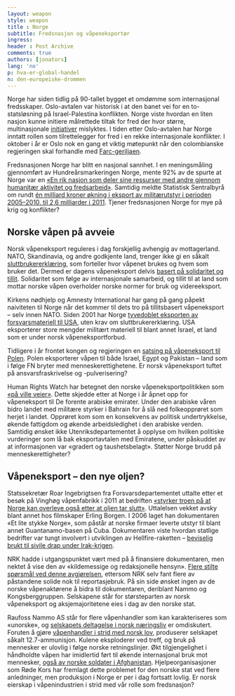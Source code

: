 ```yaml
---
layout: weapon
style: weapon
title : Norge
subtitle: Fredsnasjon og våpeneksportør
ingress: 
header : Post Archive
comments: true
authors: [jonators]
lang: 'no'
p: hva-er-global-handel
n: den-europeiske-drommen
---
```


Norge har siden tidlig på 90-tallet bygget et omdømme som internasjonal fredsskaper. Oslo-avtalen var historisk i at den banet vei for en to-statsløsning på Israel-Palestina konflikten. Norge viste hvordan en liten nasjon kunne initiere målrettede tiltak for fred der hvor større, multinasjonale [initiativer](http://www.sv.uio.no/mutr/publikasjoner/rapp2003/rapport64/index-3_2.html) mislyktes. I tiden etter Oslo-avtalen har Norge inntatt rollen som tilrettelegger for fred i en rekke internasjonale konflikter. I oktober i år er Oslo nok en gang et viktig møtepunkt når den colombianske regjeringen skal forhandle med [Farc-geriljaen](http://www.regjeringen.no/nb/dep/ud/pressesenter/pressemeldinger/2012/colombia_fredssamtaler_oslo.html?id=698363).

Fredsnasjonen Norge har blitt en nasjonal sannhet. I en meningsmåling gjennomført av Hundreårsmarkeringen Norge, mente 92% av de spurte at Norge var en [«En rik nasjon som deler sine ressurser med andre gjennom humanitær aktivitet og fredsarbeid»](http://bit.ly/QOO5Bi). Samtidig meldte Statistisk Sentralbyrå om rundt [én milliard kroner økning i eksport av militærutstyr i perioden 2005–2010, til 2,6 milliarder i 2011](http://www.ssb.no/magasinet/norge_verden/art-2012-02-01-01.html). Tjener fredsnasjonen Norge for mye på krig og konflikter?


## Norske våpen på avveie

Norsk våpeneksport reguleres i dag forskjellig avhengig av mottagerland. NATO, Skandinavia, og andre godkjente land, trenger ikke gi en såkalt [sluttbrukererklæring]( http://www.kirkensnodhjelp.no/PageFiles/1891/Norsk%20våpenproduksjon%20i%20utlandet_Kirkens%20Nødhjelp.pdf), som
forteller hvor våpenet brukes og hvem som bruker det. Dermed er dagens våpeneksport delvis [basert på solidaritet og tillit](http://www.regjeringen.no/nb/dep/ud/aktuelt/svar_stortinget/sporretime/2010/svar_sluttbruker.html?id=606745). Solidaritet som følge av internasjonale samarbeid, og tillit til at land som mottar norske våpen overholder norske normer for bruk og
videreeksport.

Kirkens nødhjelp og Amnesty International har gang på gang påpekt naiviteten til Norge når det kommer til dets tro på tillitsbasert våpeneksport – selv innen NATO. Siden 2001 har Norge [tyvedoblet eksporten av forsvarsmateriell til USA](http://www.nrk.no/nyheter/norge/1.6979351), uten krav om sluttbrukererklæring. USA eksporterer store mengder militært materiell til blant annet Israel, et land som er under norsk våpeneksportforbud.

Tidligere i år frontet kongen og regjeringen en [satsing på våpeneksport til Polen](http://www.nrk.no/nett-tv/indeks/305550/). Polen eksporterer våpen til både Israel, Egypt og Pakistan – land som i følge FN bryter med menneskerettighetene. Er norsk våpeneksport tuftet på ansvarsfraskrivelse og -pulverisering?

Human Rights Watch har betegnet den norske våpeneksportpolitikken som [«på ville veier»](http://www.aftenposten.no/nyheter/iriks/Jan-Egeland-Norsk-apning-for-ulovlig-vapeneksport-6846710.html). Dette skjedde etter at Norge i år åpnet opp for våpeneksport til De forente arabiske emirater. Under den arabiske våren bidro landet med militære styrker i Bahrain for å slå ned folkeopprøret som herjet i landet. Opprøret kom som en konsekvens av politisk undertrykkelse, økende fattigdom og økende arbeidsledighet i den arabiske verden. Samtidig ønsket ikke Utenriksdepartementet å opplyse om hvilken politiske vurderinger som lå bak eksportavtalen med Emiratene, under påskuddet av at informasjonen var «gradert og taushetsbelagt». Støtter Norge brudd på menneskerettigheter?

## Våpeneksport – den nye oljen?

Statssekretær Roar Ingebrigtsen fra Forsvarsdepartementet uttalte etter et besøk på Vinghøg våpenfabrikk i 2011 at bedriften [«styrker troen på at Norge kan overleve også etter at oljen tar slutt»](http://www.aftenposten.no/nyheter/iriks/politikk/Mener-Norge-bor-satse-pa-vapen-nar-oljen-tar-slutt-5108647.html). Uttalelsen vekket avsky blant annet hos filmskaper Erling Borgen. I 2006 laget han dokumentaren «Et lite stykke Norge», som påstår at norske firmaer leverte utstyr til blant annet Guantanamo-basen på Cuba. Dokumentaren viste hvordan statlige bedrifter var tungt involvert i utviklingen
av Hellfire-raketten – [beviselig brukt til sivile drap under Irak-krigen](http://www.nrk.no/nyheter/verden/1.7355609).

NRK hadde i utgangspunktet vært med på å finansiere dokumentaren, men nektet å vise den av «kildemessige og redaksjonelle hensyn». [Flere stilte spørsmål ved denne avgjørelsen](http://www.rorg.no/Artikler/1236.html), ettersom NRK selv fant flere av påstandene solide nok til reportasjebruk. På sin side ønsket ingen av de norske våpenaktørene å bidra til dokumentaren, deriblant Nammo og Kongsberggruppen. Selskapene står for størsteparten av norsk våpeneksport og aksjemajoritetene eies i dag av den norske stat.

Raufoss Nammo AS står for flere våpenhandler som kan karakteriseres som «unorske», og [selskapets deltagelse i norsk næringsliv](http://www.underdusken.no/nyhet/2010/3/1503268/%C2%ABdeler+kroppen+i+to%C2%BB) er omdiskutert. Foruten å gjøre [våpenhandler i strid med norsk lov](http://www.nrk.no/programmer/tv/brennpunkt/1.6467936), produserer selskapet såkalt 12.7-ammunisjon. Kulene eksploderer ved treff, og bruk på mennesker er ulovlig i følge norske retningslinjer. Økt tilgjengelighet i håndholdte våpen har imidlertid ført til økende internasjonal bruk mot mennesker, [også av norske soldater i Afghanistan](http://www.vg.no/nyheter/innenriks/artikkel.php?artid=537887). Hjelpeorganisasjoner som Røde Kors har fremlagt dette problemet for den norske stat ved flere anledninger, men produksjon i Norge er per i dag fortsatt lovlig. Er norsk eierskap i våpenindustrien i strid med vår rolle som fredsnasjon?
